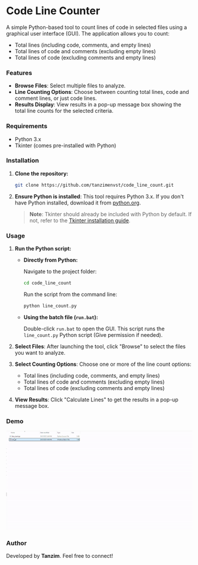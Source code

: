 # Code Line Counter

A simple Python-based tool to count lines of code in selected files using a graphical user interface (GUI). The application allows you to count:

- Total lines (including code, comments, and empty lines)
- Total lines of code and comments (excluding empty lines)
- Total lines of code (excluding comments and empty lines)

### Features
- **Browse Files**: Select multiple files to analyze.
- **Line Counting Options**: Choose between counting total lines, code and comment lines, or just code lines.
- **Results Display**: View results in a pop-up message box showing the total line counts for the selected criteria.

### Requirements
- Python 3.x
- Tkinter (comes pre-installed with Python)
  
### Installation

1. **Clone the repository:**

   ```bash
   git clone https://github.com/tanzimenvst/code_line_count.git
   ```

2. **Ensure Python is installed**: This tool requires Python 3.x. If you don't have Python installed, download it from [python.org](https://www.python.org/downloads/).

   > **Note**: Tkinter should already be included with Python by default. If not, refer to the [Tkinter installation guide](https://tkdocs.com/tutorial/install.html).

### Usage

1. **Run the Python script:**

   - **Directly from Python:**

     Navigate to the project folder:
     
     ```bash
     cd code_line_count
     ```
   
     Run the script from the command line:

     ```bash
     python line_count.py
     ```

   - **Using the batch file (`run.bat`):**

     Double-click `run.bat` to open the GUI. This script runs the `line_count.py` Python script (Give permission if needed).

2. **Select Files**: After launching the tool, click "Browse" to select the files you want to analyze.

3. **Select Counting Options**: Choose one or more of the line count options:
   - Total lines (including code, comments, and empty lines)
   - Total lines of code and comments (excluding empty lines)
   - Total lines of code (excluding comments and empty lines)

4. **View Results**: Click "Calculate Lines" to get the results in a pop-up message box.

### Demo

![Line Calculator Demo](Demo.gif)

### Author
Developed by **Tanzim**. Feel free to connect!
